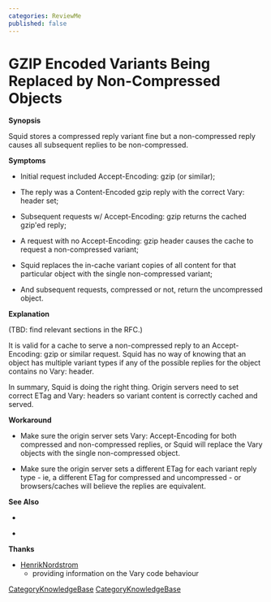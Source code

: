 ```yaml
---
categories: ReviewMe
published: false
---
```

# GZIP Encoded Variants Being Replaced by Non-Compressed Objects

**Synopsis**

Squid stores a compressed reply variant fine but a non-compressed reply
causes all subsequent replies to be non-compressed.

**Symptoms**

  - Initial request included Accept-Encoding: gzip (or similar);

  - The reply was a Content-Encoded gzip reply with the correct Vary:
    header set;

  - Subsequent requests w/ Accept-Encoding: gzip returns the cached
    gzip'ed reply;

  - A request with no Accept-Encoding: gzip header causes the cache to
    request a non-compressed variant;

  - Squid replaces the in-cache variant copies of all content for that
    particular object with the single non-compressed variant;

  - And subsequent requests, compressed or not, return the uncompressed
    object.

**Explanation**

(TBD: find relevant sections in the RFC.)

It is valid for a cache to serve a non-compressed reply to an
Accept-Encoding: gzip or similar request. Squid has no way of knowing
that an object has multiple variant types if any of the possible replies
for the object contains no Vary: header.

In summary, Squid is doing the right thing. Origin servers need to set
correct ETag and Vary: headers so variant content is correctly cached
and served.

**Workaround**

  - Make sure the origin server sets Vary: Accept-Encoding for both
    compressed and non-compressed replies, or Squid will replace the
    Vary objects with the single non-compressed object.

  - Make sure the origin server sets a different ETag for each variant
    reply type - ie, a different ETag for compressed and uncompressed -
    or browsers/caches will believe the replies are equivalent.

**See Also**

  - [](http://devel.squid-cache.org/vary/)

  - [](http://devel.squid-cache.org/etag/)

**Thanks**

  - [HenrikNordstrom](/HenrikNordstrom)
    - providing information on the Vary code behaviour

[CategoryKnowledgeBase](/CategoryKnowledgeBase)
[CategoryKnowledgeBase](/CategoryKnowledgeBase)

